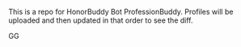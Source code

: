 This is a repo for HonorBuddy Bot ProfessionBuddy.
Profiles will be uploaded and then updated in that order to see the diff.

GG
